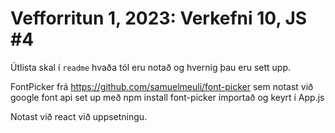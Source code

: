 # Vefforritun 1, 2023: Verkefni 10, JS #4

Útlista skal í `readme` hvaða tól eru notað og hvernig þau eru sett upp.

FontPicker frá https://github.com/samuelmeuli/font-picker sem notast við google font api
set up með npm install font-picker importað og keyrt í App.js

Notast við react við uppsetningu.
